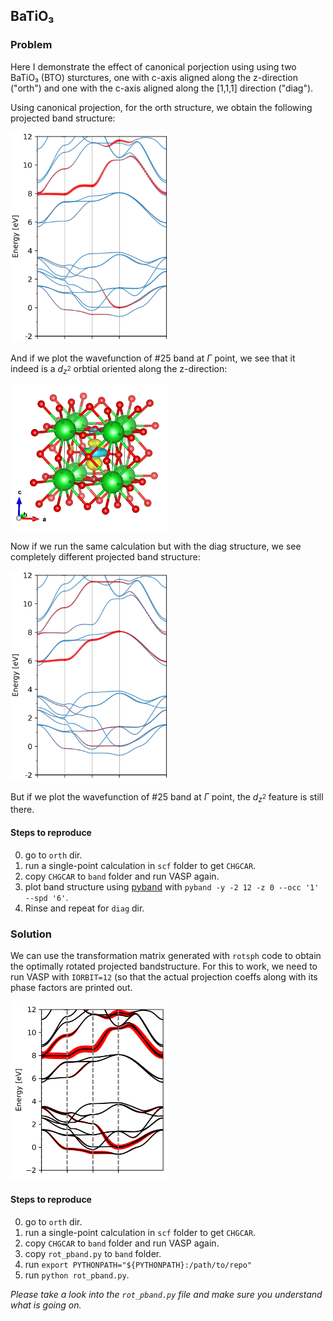 ## BaTiO₃

### Problem

Here I demonstrate the effect of canonical porjection using using two BaTiO₃
(BTO) sturctures, one with c-axis aligned along the z-direction ("orth") and 
one with the c-axis aligned along the [1,1,1] direction ("diag").

Using canonical projection, for the orth structure, we obtain the following
projected band structure:

<img src="https://github.com/Chengcheng-Xiao/RotSph/blob/master/example/BTO/images/band_orth.png?raw=true" width="50%" height="50%">

And if we plot the wavefunction of #25 band at $\Gamma$ point, we see that it
indeed is a $d_{z^2}$ orbtial oriented along the z-direction:

<img src="https://github.com/Chengcheng-Xiao/RotSph/blob/master/example/BTO/images/wfc_25_gamma.png?raw=true" width="50%" height="50%">

Now if we run the same calculation but with the diag structure, we see
completely different projected band structure:

<img src="https://github.com/Chengcheng-Xiao/RotSph/blob/master/example/BTO/images/band_diag.png?raw=true" width="50%" height="50%">

But if we plot the wavefunction of #25 band at $\Gamma$ point, the $d_{z^2}$
feature is still there.

#### Steps to reproduce
0. go to `orth` dir.
1. run a single-point calculation in `scf` folder to get `CHGCAR`.
2. copy `CHGCAR` to `band` folder and run VASP again.
3. plot band structure using [pyband](https://github.com/QijingZheng/pyband) 
with `pyband -y -2 12 -z 0 --occ '1' --spd '6'`.
4. Rinse and repeat for `diag` dir.

### Solution

We can use the transformation matrix generated with `rotsph` code to obtain the
optimally rotated projected bandstructure. For this to work, we need to run VASP
with `IORBIT=12` (so that the actual projection coeffs along with its phase 
factors are printed out.

<img src="https://github.com/Chengcheng-Xiao/RotSph/blob/master/example/BTO/images/band_rotsph.png?raw=true" width="50%" height="50%">

#### Steps to reproduce
0. go to `orth` dir.
1. run a single-point calculation in `scf` folder to get `CHGCAR`.
2. copy `CHGCAR` to `band` folder and run VASP again.
3. copy `rot_pband.py` to `band` folder.
4. run `export PYTHONPATH="${PYTHONPATH}:/path/to/repo"`     
5. run `python rot_pband.py`.

*Please take a look into the `rot_pband.py` file and make sure you understand
what is going on.*




